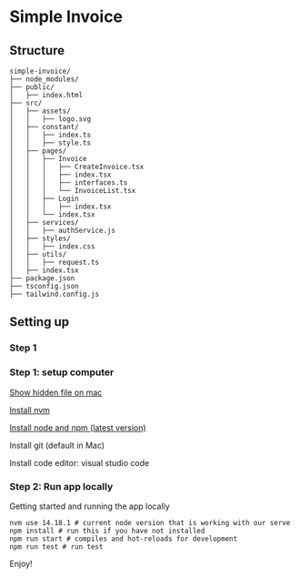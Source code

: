 # Simple Invoice
## Structure
```
simple-invoice/
├── node_modules/
├── public/
│   ├── index.html
├── src/
│   ├── assets/
│   │   ├── logo.svg
│   ├── constant/
│   │   ├── index.ts
│   │   ├── style.ts
│   ├── pages/
│   │   ├── Invoice
│   │   │   ├── CreateInvoice.tsx
│   │   │   ├── index.tsx
│   │   │   ├── interfaces.ts
│   │   │   └── InvoiceList.tsx
│   │   ├── Login
│   │   │   ├── index.tsx
│   │   └── index.tsx
│   ├── services/
│   │   ├── authService.js
│   ├── styles/
│   │   ├── index.css
│   ├── utils/
│   │   ├── request.ts
│   ├── index.tsx
├── package.json
├── tsconfig.json
├── tailwind.config.js
```

## Setting up

### Step 1

### Step 1: setup computer

[Show hidden file on mac](https://nordlocker.com/blog/how-to-show-hidden-files-mac)


[Install nvm](https://medium.com/devops-techable/how-to-install-nvm-node-version-manager-on-macos-with-homebrew-1bc10626181)

[Install node and npm (latest version)](https://medium.com/@lucaskay/install-node-and-npm-using-nvm-in-mac-or-linux-ubuntu-f0c85153e173)

Install git (default in Mac)

Install code editor: visual studio code

### Step 2: Run app locally

Getting started and running the app locally
```
nvm use 14.18.1 # current node version that is working with our serve
npm install # run this if you have not installed
npm run start # compiles and hot-reloads for development
npm run test # run test
```

Enjoy!
